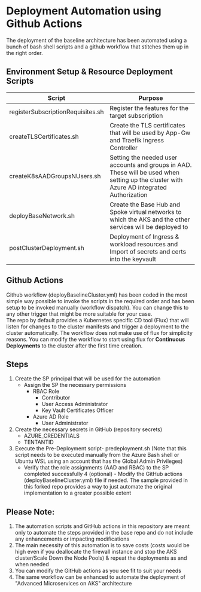 # Deployment Automation using Github Actions
The deployment of the baseline architecture has been automated using a bunch of bash shell scripts and a github workflow that stitches them up in the right order.  

## Environment Setup & Resource Deployment Scripts

| Script          | Purpose                                                                                                     |
|-----------------------|-------------------------------------------------------------------------------------------------------|
| registerSubscriptionRequisites.sh | Register the features for the target subscription |
| createTLSCertificates.sh | Create the TLS certificates that will be used by App-Gw and Traefik Ingress Controller |
| createK8sAADGroupsNUsers.sh | Setting the needed user accounts and groups in AAD. These will be used when setting up the cluster with Azure AD integrated Authorization |
| deployBaseNetwork.sh | Create the Base Hub and Spoke virtual networks to which the AKS and the other services will be deployed to |
| postClusterDeployment.sh | Deployment of Ingress & workload resources and Import of secrets and certs into the keyvault |

## Github Actions
Github workflow (deployBaselineCluster.yml) has been coded in the most simple way possible to invoke the scripts in the required order and has been setup to be invoked manually (workflow dispatch). You can change this to any other trigger that might be more suitable for your case.  
The repo by default provides a Kubernetes specific CD tool (Flux) that will listen for changes to the cluster manifests and trigger a deployment to the cluster automatically. The workflow does not make use of flux for simplicity reasons. You can modify the workflow to start using flux for **Continuous Deployments** to the cluster after the first time creation.  

## Steps
1. Create the SP principal that will be used for the automation
   - Assign the SP the necessary permissions
     - RBAC Role
       - Contributor
       - User Access Administrator
       - Key Vault Certificates Officer
     - Azure AD Role
       - User Administrator  
2. Create the necessary secrets in GitHub (repository secrets)
   - AZURE_CREDENTIALS
   - TENTANTID
3. Execute the Pre-Deployment script- predeployment.sh (Note that this script needs to be executed manually from the Azure Bash shell or Ubuntu WSL using an account that has the Global Admin Privileges)
   - Verify that the role assignments (AAD and RBAC) to the SP completed successfully
4 (optional) - Modify the GitHub actions (deployBaselineCluster.yml) file if needed. The sample provided in this forked repo provides a way to just automate the original implementation to a greater possible extent


## Please Note:
1. The automation scripts and GitHub actions in this repository are meant only to automate the steps provided in the base repo and do not include any enhancements or impacting modifications
2. The main necessity of this automation is to save costs (costs would be high even if you deallocate the firewall instance and stop the AKS cluster/Scale Down the Node Pools) & repeat the deployments as and when needed
3. You can modify the GitHub actions as you see fit to suit your needs
4. The same workflow can be enhanced to automate the deployment of "Advanced Microservices on AKS" architecture

